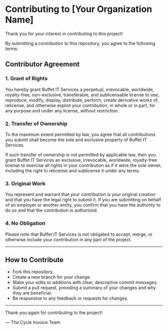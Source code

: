 # Contributing to [Your Organization Name]

Thank you for your interest in contributing to this project!

By submitting a contribution to this repository, you agree to the following terms:

## Contributor Agreement

### 1. Grant of Rights

You hereby grant Buffet IT Services a perpetual, irrevocable, worldwide, royalty-free, non-exclusive, transferable, and sublicensable license to use, reproduce, modify, display, distribute, perform, create derivative works of, relicense, and otherwise exploit your contribution, in whole or in part, for any purpose and under any license, without restriction.

### 2. Transfer of Ownership

To the maximum extent permitted by law, you agree that all contributions you submit shall become the sole and exclusive property of Buffet IT Services.

If such transfer of ownership is not permitted by applicable law, then you grant Buffet IT Services an exclusive, irrevocable, worldwide, royalty-free license to exercise all rights in your contribution as if it were the sole owner, including the right to relicense and sublicense it under any terms.

### 3. Original Work

You represent and warrant that your contribution is your original creation and that you have the legal right to submit it. If you are submitting on behalf of an employer or another entity, you confirm that you have the authority to do so and that the contribution is authorized.

### 4. No Obligation

Please note that Buffet IT Services is not obligated to accept, merge, or otherwise include your contribution in any part of the project.

---

## How to Contribute

- Fork this repository.
- Create a new branch for your change.
- Make your edits or additions with clear, descriptive commit messages.
- Submit a pull request, providing a summary of your changes and why they are beneficial.
- Be responsive to any feedback or requests for changes.

---

Thank you again for contributing to the project!

— The Cycle Invoice Team
